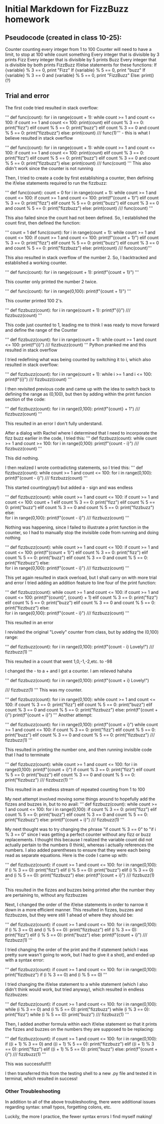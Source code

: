 # Initial Markdown for FizzBuzz homework

## Pseudocode (created in class 10-25):
Counter counting every integer from 1 to 100
  Counter will need to have a limit, to stop at 100
  while count something
Every integer that is divisible by 3 prints Fizz
Every integer that is divisible by 5 prints Buzz
Every integer that is divisible by both prints FizzBuzz
  If/else statements for these functions:
    If {variable} % 3 == 0, print "Fizz"
    If {variable} % 5 == 0, print "buzz"
    If {variable} % 3 == 0 and {variable} % 5 == 0, print "FizzBuzz"
    Else: print() (?)

## Trial and error
The first code tried resulted in stack overflow:

''' def func(count):
	for i in range(count + 1):
		while count >= 1 and count <= 100:
			if count >= 1 and count <= 100:
				print(count)
			elif count % 3 == 0:
				print("fizz")
			elif count % 5 == 0:
				print("buzz")
			elif count % 3 == 0 and count % 5 == 0:
				print("fizzbuzz")
			else: print(count)
///
func(1)''' - this is what I believe resulted in stack overflow


''' def func(count):
	for i in range(count + 1):
		while count >= 1 and count <= 100:
			if count >= 1 and count <= 100:
				print(count)
			elif count % 3 == 0:
				print("fizz")
			elif count % 5 == 0:
				print("buzz")
			elif count % 3 == 0 and count % 5 == 0:
				print("fizzbuzz")
			else: print(count)
///
func(count)
'''
This also didn't work since the counter is not running


Then, I tried to create a code by first establishing a counter, then defining the if/else statements required to run the fizzbuzz:

''' def func(count):
	count = 0
	for i in range(count + 1):
		while count >= 1 and count <= 100:
			if count >= 1 and count <= 100:
				print(f"{count + 1}")
			elif count % 3 == 0:
				print("fizz")
			elif count % 5 == 0:
				print("buzz")
			elif count % 3 == 0 and count % 5 == 0:
				print("fizzbuzz")
			else:
				print(count)
///
func(count) '''

This also failed since the count had not been defined. So, I established the count first, then defined the function:

''' count = 1
def func(count):
	for i in range(count + 1):
		while count >= 1 and count <= 100:
			if count >= 1 and count <= 100:
				print(f"{count + 1}")
			elif count % 3 == 0:
				print("fizz")
			elif count % 5 == 0:
				print("buzz")
			elif count % 3 == 0 and count % 5 == 0:
				print("fizzbuzz")
			else:
				print(count)
///
func(count)'''

This also resulted in stack overflow of the number 2. So, I backtracked and established a working counter.

''' def func(count):
 for i in range(count + 1):
   print(f"{count + 1}")
'''

This counter only printed the number 2 twice.

''' def func(count):
	for i in range(0,100):
		print(f"{count + 1}")
'''

This counter printed 100 2's.

''' def fizzbuzz(count):
	for i in range(count + 1):
		print(f"{i}")
///
fizzbuzz(count)
'''

This code just counted to 1, leading me to think I was ready to move forward and define the range of the Counter

''' def fizzbuzz(count):
	for i in range(count + 1):
		while count >= 1 and count <= 100:
			print(f"{i}")
///
fizzbuzz(count)
'''
Python pranked me and this resulted in stack overflow

I tried redefining what was being counted by switching it to i, which also resulted in stack overflow:

''' def fizzbuzz(count):
	for i in range(count + 1):
		while i >= 1 and i <= 100:
			print(f"{i}")
///
fizzbuzz(count)
'''

I then revisited previous code and came up with the idea to switch back to defining the range as (0,100), but then by adding within the print funcion section of the code:

''' def fizzbuzz(count):
	for i in range(0,100):
		print(f"{count} + 1")
///
fizzbuzz(count)
'''

This resulted in an error I don't fully understand.

After a dialog with Rachel where I determined that I need to incorporate the fizz buzz earlier in the code, I tried this:
''' def fizzbuzz(count):
	while count >= 1 and count >= 100:
		for i in range(0,100):
			print(f"{count - i}")
///
fizzbuzz(count)
'''

This did nothing.

I then realized I wrote contradicting statements, so I tried this:
''' def fizzbuzz(count):
	while count >= 1 and count <= 100:
		for i in range(0,100):
			print(f"{count - i}")
///
fizzbuzz(count)
'''

This started counting(yay!) but added a - sign and was endless

''' def fizzbuzz(count):
	while count >= 1 and count <= 100:
		if count >= 1 and count <= 100:
			count + 1
		elif count % 3 == 0:
			print("fizz")
		elif count % 5 == 0:
			print("buzz")
		elif count % 3 == 0 and count % 5 == 0:
			print("fizzbuzz")
		else:		
			for i in range(0,100):
				print(f"{count - i}")
///
fizzbuzz(count)
'''

Nothing was happening, since I failed to illustrate a print function in the counter, so I had to manually stop the invisible code from running and doing nothing

''' def fizzbuzz(count):
	while count >= 1 and count <= 100:
		if count >= 1 and count <= 100:
			print(f"{count + 1}")
		elif count % 3 == 0:
			print("fizz")
		elif count % 5 == 0:
			print("buzz")
		elif count % 3 == 0 and count % 5 == 0:
			print("fizzbuzz")
		else:		
			for i in range(0,100):
				print(f"{count - i}")
///
fizzbuzz(count)
'''

This yet again resulted in stack overload, but I shall carry on with more trial and error
I tried adding an addition feature to line four of the print function:

''' def fizzbuzz(count):
	while count >= 1 and count <= 100:
		if count >= 1 and count <= 100:
			print(f"{count}", {count} + 1)
		elif count % 3 == 0:
			print("fizz")
		elif count % 5 == 0:
			print("buzz")
		elif count % 3 == 0 and count % 5 == 0:
			print("fizzbuzz")
		else:		
			for i in range(0,100):
				print(f"{count - i}")
///
fizzbuzz(count)
'''

This resulted in an error

I revisited the original "Lovely" counter from class, but by adding the (0,100) range:

''' def fizzbuzz(count):
	for i in range(0,100):
		print(f"{count - i} Lovely!")
///
fizzbuzz(1)
'''

This resulted in a count that went 1,0,-1,-2,etc. to -98

I changed the - to a + and I got a counter. I am relieved hahaha

''' def fizzbuzz(count):
	for i in range(0,100):
		print(f"{count + i} Lovely!")

///
fizzbuzz(1)
'''
This was my counter.

''' def fizzbuzz(count):
	for i in range(0,100):
		while count >= 1 and count <= 100:
			if count % 3 == 0:
				print("fizz")
			elif count % 5 == 0:
				print("buzz")
			elif count % 3 == 0 and count % 5 == 0:
				print("fizzbuzz")
			else:
				print(f"{count + i}")
		print(f"{count + i}")
'''
Another attempt:

''' def fizzbuzz(count):
	for i in range(0,100):
		print(f"{count + i}")
		while count >= 1 and count <= 100:
			if count % 3 == 0:
				print("fizz")
			elif count % 5 == 0:
				print("buzz")
			elif count % 3 == 0 and count % 5 == 0:
				print("fizzbuzz")
///
fizzbuzz(1)
'''

This resulted in printing the number one, and then running invisible code that I had to terminate

''' def fizzbuzz(count):
	while count >= 1 and count <= 100:
		for i in range(0,100):
			print(f"{count + i}")
		if count % 3 == 0:
			print("fizz")
		elif count % 5 == 0:
			print("buzz")
		elif count % 3 == 0 and count % 5 == 0:
			print("fizzbuzz")
///
fizzbuzz(1)
'''

This resulted in an endless stream of repeated counting from 1 to 100

My next attempt involved moving some things around to hopefully add the fizzes and buzzes in, but to no avail:
''' def fizzbuzz(count):
	while count >= 1 and count <= 100:
		for i in range(0,100):
			if count % 3 == 0:
				print("fizz")
			elif count % 5 == 0:
				print("buzz")
			elif count % 3 == 0 and count % 5 == 0:
				print("fizzbuzz")
			else:
				print(f"{count + i}")
///
fizzbuzz(1)
'''

My next thought was to try changing the phrase "if count % 3 == 0" to "if i % 3 == 0" since I was getting a perfect counter without any fizz or buzz replacements. I thought this because I realized the variable count did not actually pertain to the numbers (I think), whereas i actually references the numbers. I also added parentheses to ensure that they were each being read as separate equations. Here is the code I came up with:

''' def fizzbuzz(count):
	if count >= 1 and count <= 100:
		for i in range(0,100):
			if (i % 3 == 0):
				print("fizz")
			elif (i % 5 == 0):
				print("buzz")
			elif (i % 3 == 0) and (i % 5 == 0):
				print("fizzbuzz")
			else:
				print(f"{count + i}")
///
fizzbuzz(1)
'''

This resulted in the fizzes and buzzes being printed after the number they are pertaining to, without any fizzbuzzes

Next, I changed the order of the if/else statements in order to narrow it down in a more efficient manner. This resulted in fizzes, buzzes and fizzbuzzes, but they were still 1 ahead of where they should be:

''' def fizzbuzz(count):
	if count >= 1 and count <= 100:
		for i in range(0,100):
			if (i % 3 == 0) and (i % 5 == 0):
				print("fizzbuzz")
			elif (i % 3 == 0):
				print("fizz")
			elif (i % 5 == 0):
				print("buzz")
			else:
				print(f"{count + i}")
///
fizzbuzz(1)
'''

I tried changing the order of the print and the if statement (which I was pretty sure wasn't going to work, but I had to give it a shot), and ended up with a syntax error:

''' def fizzbuzz(count):
	if count >= 1 and count <= 100:
		for i in range(0,100):
			print("fizzbuzz") if (i % 3 == 0) and (i % 5 == 0)
'''

I tried changing the if/else statement to a while statement (which I also didn't think would work, but tried anyway), which resulted in endless fizzbuzzes:

''' def fizzbuzz(count):
	if count >= 1 and count <= 100:
		for i in range(0,100):
			while (i % 3 == 0) and (i % 5 == 0):
				print("fizzbuzz")
			while (i % 3 == 0):
				print("fizz")
			while (i % 5 == 0):
				print("buzz")
///
fizzbuzz(1)
'''

Then, I added another formula within each if/else statement so that it prints the fizzes and buzzes on the numbers they are supposed to be replacing:

''' def fizzbuzz(count):
	if count >= 1 and count <= 100:
		for i in range(0,100):
			if ((i + 1) % 3 == 0) and ((i + 1) % 5 == 0):
				print("fizzbuzz")
			elif ((i + 1) % 3 == 0):
				print("fizz")
			elif ((i + 1) % 5 == 0):
				print("buzz")
			else:
				print(f"{count + i}")
///
fizzbuzz(1)
'''

This was successful!!!!

I then transferred this from the testing shell to a new .py file and tested it in terminal, which resulted in success!

### Other Troubleshooting

In addition to all of the above troubleshooting, there were additional issues regarding syntax: small typos, forgetting colons, etc.

Luckily, the more I practice, the fewer syntax errors I find myself making!

